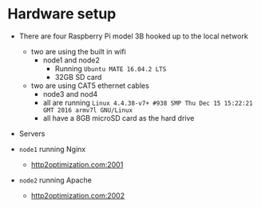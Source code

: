 # Hardware setup

* There are four Raspberry Pi model 3B hooked up to the local network
  * two are using the built in wifi
    * node1 and node2
      * Running `Ubuntu MATE 16.04.2 LTS`
      * 32GB SD card   
  * two are using CAT5 ethernet cables
    * node3 and nod4
    * all are running `Linux 4.4.38-v7+ #938 SMP Thu Dec 15 15:22:21 GMT 2016 armv7l GNU/Linux`
    * all have a 8GB microSD card as the hard drive
  
 * Servers
  * `node1` running Nginx 
    * [http2optimization.com:2001](http://http2optimization.com:2001)
  * `node2` running Apache 
    * [http2optimization.com:2002](http://http2optimization.com:2002)


